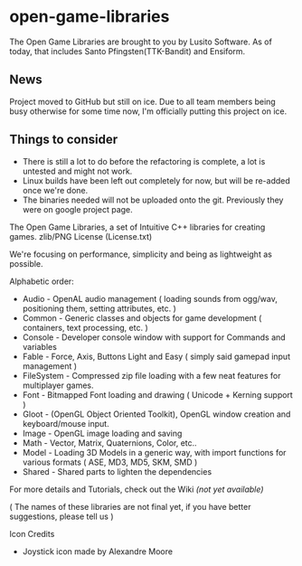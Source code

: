open-game-libraries
===================

The Open Game Libraries are brought to you by Lusito Software.
As of today, that includes Santo Pfingsten(TTK-Bandit) and Ensiform.

News
-------------------

Project moved to GitHub but still on ice.
Due to all team members being busy otherwise for some time now, I'm officially putting this project on ice.

Things to consider
------------------
* There is still a lot to do before the refactoring is complete, a lot is untested and might not work.
* Linux builds have been left out completely for now, but will be re-added once we're done.
* The binaries needed will not be uploaded onto the git.  Previously they were on google project page.

The Open Game Libraries, a set of Intuitive C++ libraries for creating games.
zlib/PNG License (License.txt)

We're focusing on performance, simplicity and being as lightweight as possible.

Alphabetic order:

* Audio - OpenAL audio management ( loading sounds from ogg/wav, positioning them, setting attributes, etc. )
* Common - Generic classes and objects for game development ( containers, text processing, etc. )
* Console - Developer console window with support for Commands and variables
* Fable - Force, Axis, Buttons Light and Easy ( simply said gamepad input management )
* FileSystem - Compressed zip file loading with a few neat features for multiplayer games.
* Font - Bitmapped Font loading and drawing ( Unicode + Kerning support )
* Gloot - (OpenGL Object Oriented Toolkit), OpenGL window creation and keyboard/mouse input.
* Image - OpenGL image loading and saving
* Math - Vector, Matrix, Quaternions, Color, etc..
* Model - Loading 3D Models in a generic way, with import functions for various formats ( ASE, MD3, MD5, SKM, SMD )
* Shared - Shared parts to lighten the dependencies

For more details and Tutorials, check out the Wiki _(not yet available)_

( The names of these libraries are not final yet, if you have better suggestions, please tell us )

Icon Credits

* Joystick icon made by Alexandre Moore